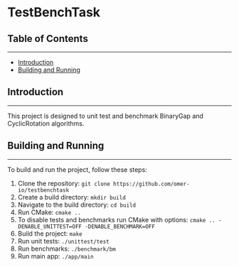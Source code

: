 # TestBenchTask

## Table of Contents
-----------------

* [Introduction](#introduction)
* [Building and Running](#building-and-running)

## Introduction
---------------

This project is designed to unit test and benchmark BinaryGap and CyclicRotation algorithms. 

## Building and Running
---------------------

To build and run the project, follow these steps:

1. Clone the repository: `git clone https://github.com/omer-io/testbenchtask`
2. Create a build directory: `mkdir build`
3. Navigate to the build directory: `cd build`
4. Run CMake: `cmake ..`
5. To disable tests and benchmarks run CMake with options: `cmake .. -DENABLE_UNITTEST=OFF -DENABLE_BENCHMARK=OFF`
6. Build the project: `make`
7. Run unit tests: `./unittest/test`
8. Run benchmarks: `./benchmark/bm`
9. Run main app: `./app/main`


